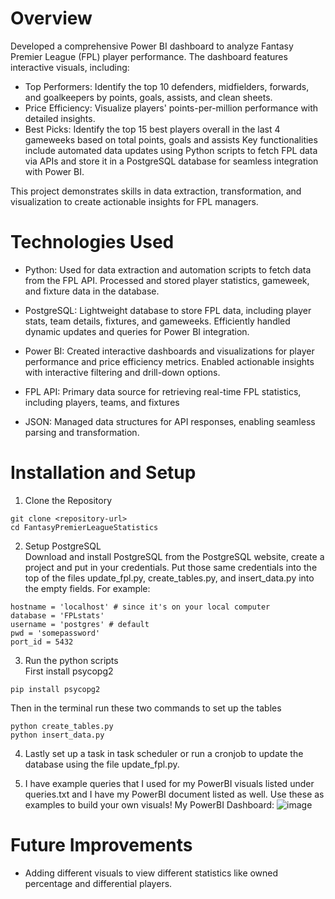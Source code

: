 # **Overview**

Developed a comprehensive Power BI dashboard to analyze Fantasy Premier League (FPL) player performance. The dashboard features interactive visuals, including:

* Top Performers: Identify the top 10 defenders, midfielders, forwards, and goalkeepers by points, goals, assists, and clean sheets.
* Price Efficiency: Visualize players' points-per-million performance with detailed insights.
* Best Picks: Identify the top 15 best players overall in the last 4 gameweeks based on total points, goals and assists
Key functionalities include automated data updates using Python scripts to fetch FPL data via APIs and store it in a PostgreSQL database for seamless integration with Power BI.

This project demonstrates skills in data extraction, transformation, and visualization to create actionable insights for FPL managers.

# **Technologies Used**

* Python:
Used for data extraction and automation scripts to fetch data from the FPL API.
Processed and stored player statistics, gameweek, and fixture data in the database.

* PostgreSQL:
Lightweight database to store FPL data, including player stats, team details, fixtures, and gameweeks.
Efficiently handled dynamic updates and queries for Power BI integration.

* Power BI:
Created interactive dashboards and visualizations for player performance and price efficiency metrics.
Enabled actionable insights with interactive filtering and drill-down options.

* FPL API:
Primary data source for retrieving real-time FPL statistics, including players, teams, and fixtures

* JSON:
Managed data structures for API responses, enabling seamless parsing and transformation.

# **Installation and Setup**
1. Clone the Repository
```
git clone <repository-url>
cd FantasyPremierLeagueStatistics
```
2. Setup PostgreSQL <br/>
Download and install PostgreSQL from the PostgreSQL website, create a project and put in your credentials.
Put those same credentials into the top of the files update_fpl.py, create_tables.py, and insert_data.py into the empty fields.
For example:
```
hostname = 'localhost' # since it's on your local computer
database = 'FPLstats'
username = 'postgres' # default
pwd = 'somepassword'
port_id = 5432
```

3. Run the python scripts <br/>
First install psycopg2
```
pip install psycopg2
```
Then in the terminal run these two commands to set up the tables
```
python create_tables.py
python insert_data.py
```

4. Lastly set up a task in task scheduler or run a cronjob to update the database using the file update_fpl.py.

5. I have example queries that I used for my PowerBI visuals listed under queries.txt and I have my PowerBI document listed as well. Use these as examples to build your own visuals!
My PowerBI Dashboard:
![image](https://github.com/user-attachments/assets/a70962a0-2696-4188-98e7-9ba07d7fc7aa)

# **Future Improvements**
* Adding different visuals to view different statistics like owned percentage and differential players.
